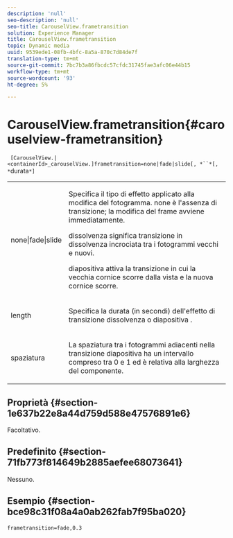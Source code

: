 ```yaml
---
description: 'null'
seo-description: 'null'
seo-title: CarouselView.frametransition
solution: Experience Manager
title: CarouselView.frametransition
topic: Dynamic media
uuid: 9539ede1-08fb-4bfc-8a5a-870c7d84de7f
translation-type: tm+mt
source-git-commit: 7bc7b3a86fbcdc57cfdc31745fae3afc06e44b15
workflow-type: tm+mt
source-wordcount: '93'
ht-degree: 5%

---
```



# CarouselView.frametransition{#carouselview-frametransition}

` [CarouselView.|<containerId>_carouselView.]frametransition=none|fade|slide[, *``*[, *`durata`*]`

<table id="table_D5992FCFF26046079089652B211BB6C5"> 
 <tbody> 
  <tr> 
   <td colname="col1"> <p> <span class="codeph"> none|fade|slide  </span> </p> </td> 
   <td colname="col2"> <p>Specifica il tipo di effetto applicato alla modifica del fotogramma. <span class="codeph"> none  </span> è l'assenza di transizione; la modifica del frame avviene immediatamente. </p> <p> <span class="codeph"> dissolvenza  </span> significa transizione in dissolvenza incrociata tra i fotogrammi vecchi e nuovi. </p> <p> <span class="codeph"> diapositiva  </span> attiva la transizione in cui la vecchia cornice scorre dalla vista e la nuova cornice scorre. </p> </td> 
  </tr> 
  <tr> 
   <td colname="col1"> <p> <span class="codeph"> <span class="varname"> length  </span> </span> </p> </td> 
   <td colname="col2"> <p>Specifica la durata (in secondi) dell'effetto di transizione <span class="codeph"> dissolvenza </span> o <span class="codeph"> diapositiva </span>. </p> </td> 
  </tr> 
  <tr> 
   <td colname="col1"> <p> <span class="codeph"> <span class="varname"> spaziatura  </span> </span> </p> </td> 
   <td colname="col2"> <p>La spaziatura tra i fotogrammi adiacenti nella transizione <span class="codeph"> diapositiva </span> ha un intervallo compreso tra <span class="codeph"> 0 </span> e <span class="codeph"> 1 </span> ed è relativa alla larghezza del componente. </p> </td> 
  </tr> 
 </tbody> 
</table>

## Proprietà {#section-1e637b22e8a44d759d588e47576891e6}

Facoltativo.

## Predefinito {#section-71fb773f814649b2885aefee68073641}

Nessuno.

## Esempio {#section-bce98c31f08a4a0ab262fab7f95ba020}

`frametransition=fade,0.3`
